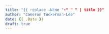 ```yaml
---
title: "{{ replace .Name "-" " " | title }}"
author: "Cameron Tuckerman-Lee"
date: {{ .Date }}
draft: true
---
```


